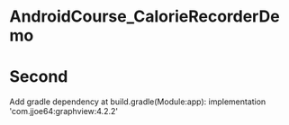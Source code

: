 # AndroidCourse_CalorieRecorderDemo
# Second
Add gradle dependency at build.gradle(Module:app):
implementation 'com.jjoe64:graphview:4.2.2'
